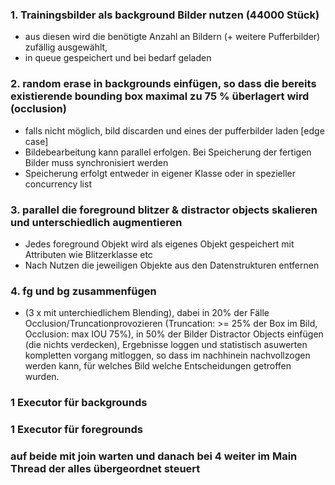### 1. Trainingsbilder als background Bilder nutzen (44000 Stück)

- aus diesen wird die benötigte Anzahl an Bildern (+ weitere Pufferbilder) zufällig ausgewählt,
- in queue gespeichert und bei bedarf geladen

### 2. random erase in backgrounds einfügen, so dass die bereits existierende bounding box maximal zu 75 % überlagert wird (occlusion)

- falls nicht möglich, bild discarden und eines der pufferbilder laden [edge case]
- Bildebearbeitung kann parallel erfolgen. Bei Speicherung der fertigen Bilder muss synchronisiert werden
- Speicherung erfolgt entweder in eigener Klasse oder in spezieller concurrency list

### 3. parallel die foreground blitzer & distractor objects skalieren und unterschiedlich augmentieren

- Jedes foreground Objekt wird als eigenes Objekt gespeichert mit Attributen wie Blitzerklasse etc
- Nach Nutzen die jeweiligen Objekte aus den Datenstrukturen entfernen

### 4. fg und bg zusammenfügen

- (3 x mit unterchiedlichem Blending), dabei in 20% der
  Fälle Occlusion/Truncationprovozieren (Truncation: >= 25% der Box im Bild,
  Occlusion: max IOU 75%), in 50% der Bilder Distractor Objects einfügen (die nichts verdecken), Ergebnisse
  loggen und statistisch asuwerten kompletten vorgang mitloggen, so dass im nachhinein
  nachvollzogen werden kann, für welches Bild welche Entscheidungen getroffen wurden.

### 1 Executor für backgrounds

### 1 Executor für foregrounds

### auf beide mit join warten und danach bei 4 weiter im Main Thread der alles übergeordnet steuert